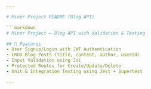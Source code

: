 ```yaml
---

# Minor Project README (Blog API)

```markdown
# Minor Project – Blog API with Validation & Testing

## 🚀 Features
- User Signup/Login with JWT Authentication
- CRUD Blog Posts (title, content, author, userId)
- Input Validation using Joi
- Protected Routes for Create/Update/Delete
- Unit & Integration Testing using Jest + Supertest

---
```

